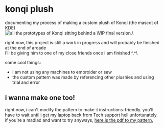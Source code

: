 # konqi plush
documenting my process of making a custom plush of Konqi (the mascot of KDE)\
![all the prototypes of Konqi sitting behind a WIP final version.](https://cloud-jerdocjpo-hack-club-bot.vercel.app/0img_7792.jpg)\

right now, this project is still a work in progress and will probably be finished at the end of arcade\
i'll be giving him to one of my close friends once i am finished ^.^\

some cool things:
* i am not using any machines to embroider or sew
* the custom pattern was made by referencing other plushies and using trial and error

## i wanna make one too!
right now, i can't modify the pattern to make it instructions-friendly. you'll have to wait until i get my laptop back from Tech support hell unfortunately.\
if you're a madlad and want to try anyways, [here is the pdf to my pattern.](https://cloud-m9k8pe0sc-hack-club-bot.vercel.app/0png2pdf.pdf)
